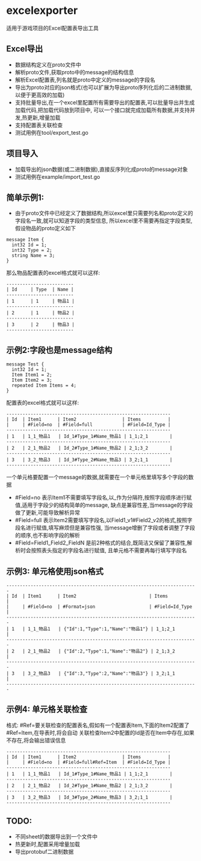 # excelexporter
适用于游戏项目的Excel配置表导出工具

## Excel导出
- 数据结构定义在proto文件中
- 解析proto文件,获取proto中的message的结构信息
- 解析Excel配置表,列名就是proto中定义的message的字段名
- 导出为proto对应的json格式(也可以扩展为导出proto序列化后的二进制数据,以便于更高效的加载)
- 支持批量导出,在一个excel里配置所有需要导出的配置表,可以批量导出并生成加载代码,把加载代码放到项目中,
可以一个接口就完成加载所有数据,并支持并发,热更新,增量加载
- 支持配置表关联检查
- 测试用例在tool/export_test.go

## 项目导入
- 加载导出的json数据(或二进制数据),直接反序列化成proto的message对象
- 测试用例在example/import_test.go

## 简单示例1:
- 由于proto文件中已经定义了数据结构,所以excel里只需要列名和proto定义的字段名一致,就可以知道字段的类型信息,
所以excel里不需要再指定字段类型,假设物品的proto定义如下
```protobuf3
message Item {
  int32 Id = 1;
  int32 Type = 2;
  string Name = 3;
}
```
那么物品配置表的excel格式就可以这样:
```
-------------------------
| Id     | Type  | Name |
-------------------------
| 1      | 1     | 物品1 |
-------------------------
| 2      | 1     | 物品2 |
-------------------------
| 3      | 2     | 物品3 |
-------------------------
```

## 示例2:字段也是message结构
```protobuf3
message Test {
  int32 Id = 1;
  Item Item1 = 2;
  Item Item2 = 3;
  repeated Item Items = 4;
}
```
配置表的excel格式就可以这样:
```
-------------------------------------------------------------
| Id  | Item1      | Item2                 | Items          |
|     | #Field=no  | #Field=full           | #Field=Id_Type |
-------------------------------------------------------------
| 1   | 1_1_物品1   | Id_1#Type_1#Name_物品1 | 1_1;2_1        |
-------------------------------------------------------------
| 2   | 2_1_物品2   | Id_2#Type_1#Name_物品2 | 2_1;3_2        |
-------------------------------------------------------------
| 3   | 3_2_物品3   | Id_3#Type_2#Name_物品3 | 3_2;1_1        |
-------------------------------------------------------------
```
一个单元格要配置一个message的数据,就需要在一个单元格里填写多个字段的数据
- #Field=no   表示Item1不需要填写字段名,以_作为分隔符,按照字段顺序进行赋值,适用于字段少的结构简单的message,
缺点是兼容性差,当message的字段做了更新,可能导致解析异常
- #Field=full 表示Item2需要填写字段名,以Field1_v1#Field2_v2的格式,按照字段名进行赋值,填写麻烦但是兼容性强,
当message增删了字段或者调整了字段的顺序,也不影响字段的解析
- #Field=Field1_Field2_FieldN 是前2种格式的结合,既简洁又保留了兼容性,解析时会按照表头指定的字段名进行赋值,
且单元格不需要再每行填写字段名

## 示例3: 单元格使用json格式
```
-----------------------------------------------------------------------
| Id  | Item1      | Item2                           | Items          |
|     | #Field=no  | #Format=json                    | #Field=Id_Type |
-----------------------------------------------------------------------
| 1   | 1_1_物品1   | {"Id":1,"Type":1,"Name":"物品1"} | 1_1;2_1        |
-----------------------------------------------------------------------
| 2   | 2_1_物品2   | {"Id":2,"Type":1,"Name":"物品2"} | 2_1;3_2        |
-----------------------------------------------------------------------
| 3   | 3_2_物品3   | {"Id":3,"Type":2,"Name":"物品3"} | 3_2;1_1        |
-----------------------------------------------------------------------
```

## 示例4: 单元格关联检查
格式: #Ref=要关联检查的配置表名,假如有一个配置表Item,下面的Item2配置了#Ref=Item,在导表时,将会自动
关联检查Item2中配置的Id是否在Item中存在,如果不存在,将会输出错误信息
```
-------------------------------------------------------------
| Id  | Item1      | Item2                 | Items          |
|     | #Field=no  | #Field=full#Ref=Item  | #Field=Id_Type |
-------------------------------------------------------------
| 1   | 1_1_物品1   | Id_1#Type_1#Name_物品1 | 1_1;2_1        |
-------------------------------------------------------------
| 2   | 2_1_物品2   | Id_2#Type_1#Name_物品2 | 2_1;3_2        |
-------------------------------------------------------------
| 3   | 3_2_物品3   | Id_3#Type_2#Name_物品3 | 3_2;1_1        |
-------------------------------------------------------------
```

## TODO:
- 不同sheet的数据导出到一个文件中
- 热更新时,配置采用增量加载
- 导出protobuf二进制数据
